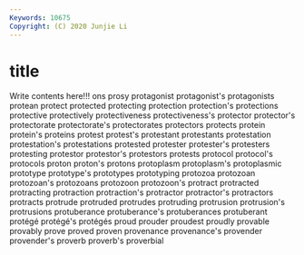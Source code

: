 ```yaml
---
Keywords: 10675
Copyright: (C) 2020 Junjie Li
---
```


# title

Write contents here!!!
ons 
prosy 
protagonist 
protagonist's
protagonists 
protean 
protect 
protected 
protecting 
protection 
protection's 
protections 
protective 
protectively
protectiveness 
protectiveness's 
protector 
protector's 
protectorate 
protectorate's 
protectorates 
protectors 
protects 
protein
protein's 
proteins 
protest 
protest's 
protestant 
protestants 
protestation 
protestation's 
protestations 
protested
protester 
protester's 
protesters 
protesting 
protestor 
protestor's 
protestors 
protests 
protocol 
protocol's
protocols 
proton 
proton's 
protons 
protoplasm 
protoplasm's 
protoplasmic 
prototype 
prototype's 
prototypes
prototyping 
protozoa 
protozoan 
protozoan's 
protozoans 
protozoon 
protozoon's 
protract 
protracted 
protracting
protraction 
protraction's 
protractor 
protractor's 
protractors 
protracts 
protrude 
protruded 
protrudes 
protruding
protrusion 
protrusion's 
protrusions 
protuberance 
protuberance's 
protuberances 
protuberant 
protégé 
protégé's 
protégés
proud 
prouder 
proudest 
proudly 
provable 
provably 
prove 
proved 
proven 
provenance
provenance's 
provender 
provender's 
proverb 
proverb's 
proverbial 
